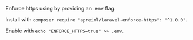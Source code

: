 Enforce https using by providing an .env flag.

Install with `composer require "apreiml/laravel-enforce-https": "^1.0.0"`.

Enable with `echo "ENFORCE_HTTPS=true" >> .env`.
